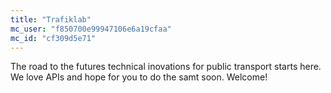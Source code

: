 ```yaml
---
title: "Trafiklab"
mc_user: "f850700e99947106e6a19cfaa"
mc_id: "cf309d5e71"
---
```

The road to the futures technical inovations for public transport starts here. We love APIs and hope for you to do the samt soon. Welcome!
